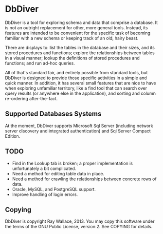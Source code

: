 DbDiver
=======

DbDiver is a tool for exploring schema and data that comprise a database. It is
not an outright replacement for other, more general tools. Instead, its features
are intended to be convenient for the specific task of becoming familiar with a
new schema or keeping track of an old, hairy beast.

There are displays to: list the tables in the database and their sizes, and its
stored procedures and functions; explore the relationships between tables in a
visual manner; lookup the definitions of stored procedures and functions; and
run ad-hoc queries.

All of that's standard fair, and entirely possible from standard tools, but
DbDiver is designed to provide those specific activities in a simple and quick
manner. In addition, it has several small features that are nice to have when
exploring unfamiliar territory, like a find tool that can search over query
results (or anywhere else in the application), and sorting and column re-ordering
after-the-fact.


Supported Databases Systems
---------------------------

At the moment, DbDiver supports Microsoft Sql Server (including network server
discovery and integrated authentication) and Sql Server Compact Edition.


TODO
----

* Find in the Lookup tab is broken; a proper implementation is unfortunately a
  bit complicated.
* Need a method for editing table data in place.
* Need a method for crawling the relationships between concrete rows of data.
* Oracle, MySQL, and PostgreSQL support.
* Improve handling of login errors.


Copying
-------

DbDiver is copyright Ray Wallace, 2013. You may copy this software under the
terms of the GNU Public License, version 2.  See COPYING for details.
